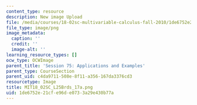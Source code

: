 ```yaml
---
content_type: resource
description: New image Upload
file: /media/courses/18-02sc-multivariable-calculus-fall-2010/1de6752e21cfe96de0733a29e430b77a_MIT18_02SC_L25Brds_17a.png
file_type: image/png
image_metadata:
  caption: ''
  credit: ''
  image-alt: ''
learning_resource_types: []
ocw_type: OCWImage
parent_title: 'Session 75: Applications and Examples'
parent_type: CourseSection
parent_uid: c4da9711-508e-8f11-a356-167da3376cd3
resourcetype: Image
title: MIT18_02SC_L25Brds_17a.png
uid: 1de6752e-21cf-e96d-e073-3a29e430b77a
---
```

